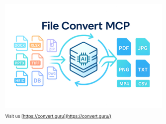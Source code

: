 ![convert-guru header image](convert-guru-header2b.png)

Visit us [https://convert.guru](https://convert.guru/)

<!--
**convertguru/convertguru** is a ✨ _special_ ✨ repository because its `README.md` (this file) appears on your GitHub profile.

![convert-guru header image](convert-guru-header.jpg)

-->
